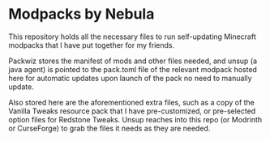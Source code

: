 # Modpacks by Nebula

This repository holds all the necessary files to run self-updating Minecraft modpacks that I have put together for my friends.

Packwiz stores the manifest of mods and other files needed, and unsup (a java agent) is pointed to the pack.toml file of the relevant modpack hosted here for automatic updates upon launch of the pack no need to manually update.

Also stored here are the aforementioned extra files, such as a copy of the Vanilla Tweaks resource pack that I have pre-customized, or pre-selected option files for Redstone Tweaks. Unsup reaches into this repo (or Modrinth or CurseForge) to grab the files it needs as they are needed.
